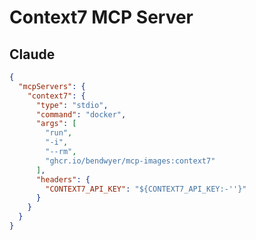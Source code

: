 Context7 MCP Server
===================

Claude
------

```json
{
  "mcpServers": {
    "context7": {
      "type": "stdio",
      "command": "docker",
      "args": [
        "run",
        "-i",
        "--rm",
        "ghcr.io/bendwyer/mcp-images:context7"
      ],
      "headers": {
        "CONTEXT7_API_KEY": "${CONTEXT7_API_KEY:-''}"
      }
    }
  }
}
```
